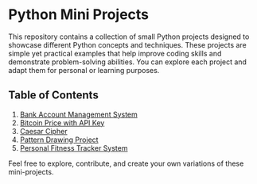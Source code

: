 # Python Mini Projects

This repository contains a collection of small Python projects designed to showcase different Python concepts and techniques. These projects are simple yet practical examples that help improve coding skills and demonstrate problem-solving abilities. You can explore each project and adapt them for personal or learning purposes.

## Table of Contents
1. [Bank Account Management System](https://github.com/Hristiyan22/python-mini-projects/blob/main/bank_account_managment_system.py)
2. [Bitcoin Price with API Key](https://github.com/Hristiyan22/python-mini-projects/blob/main/bitcoin_price_with_api_key.py)
3. [Caesar Cipher](https://github.com/Hristiyan22/python-mini-projects/blob/main/caesar_cipher.py)
4. [Pattern Drawing Project](https://github.com/Hristiyan22/python-mini-projects/blob/main/pattern_drawing_project.py)
5. [Personal Fitness Tracker System](https://github.com/Hristiyan22/python-mini-projects/blob/main/personal_fitness_tracker_system.py)

Feel free to explore, contribute, and create your own variations of these mini-projects.
